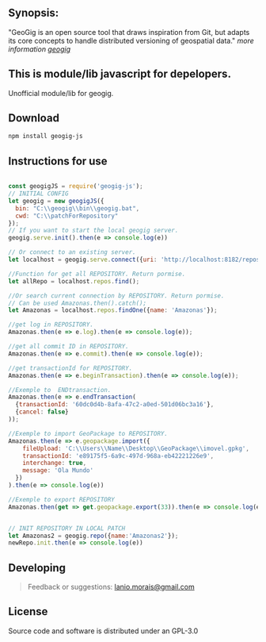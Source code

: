 
## Synopsis:
"GeoGig is an open source tool that draws inspiration from Git, but adapts its core concepts to handle distributed versioning of geospatial data." *more information [geogig](http://geogig.org/)*

## This is module/lib javascript for depelopers.
Unofficial module/lib for geogig.

## **Download**
```bash
npm install geogig-js
```

## Instructions for use
```jsx

const geogigJS = require('geogig-js');
// INITIAL CONFIG
let geogig = new geogigJS({
  bin: "C:\\geogig\\bin\\geogig.bat",
  cwd: "C:\\patchForRepository"
});
// If you want to start the local geogig server.
geogig.serve.init().then(e => console.log(e))

// Or connect to an existing server.
let localhost = geogig.serve.connect({uri: 'http://localhost:8182/repos'})

//Function for get all REPOSITORY. Return pormise.
let allRepo = localhost.repos.find();

//Or search current connection by REPOSITORY. Return pormise.
// Can be used Amazonas.then().catch();
let Amazonas = localhost.repos.findOne({name: 'Amazonas'});

//get log in REPOSITORY.
Amazonas.then(e => e.log).then(e => console.log(e));

//get all commit ID in REPOSITORY.
Amazonas.then(e => e.commit).then(e => console.log(e));

//get transactionId for REPOSITORY.
Amazonas.then(e => e.beginTransaction).then(e => console.log(e));

//Exemple to  ENDtransaction.
Amazonas.then(e => e.endTransaction(
  {transactionId: '60dc0d4b-8afa-47c2-a0ed-501d06bc3a16'},
  {cancel: false}
));

//Exemple to import GeoPackage to REPOSITORY.
Amazonas.then(e => e.geopackage.import({
    fileUpload: 'C:\\Users\\Name\\Desktop\\GeoPackage\\imovel.gpkg',
    transactionId: 'e89175f5-6a9c-497d-968a-eb42221226e9',
    interchange: true,
    message: 'Ola Mundo'
  })
).then(e => console.log(e))

//Exemple to export REPOSITORY
Amazonas.then(get => get.geopackage.export(33)).then(e => console.log(e))
```

```jsx

// INIT REPOSITORY IN LOCAL PATCH
let Amazonas2 = geogig.repo({name:'Amazonas2'});
newRepo.init.then(e => console.log(e))

```


## **Developing**
> Feedback or suggestions: lanio.morais@gmail.com

## **License**

Source code and software is distributed under an GPL-3.0
